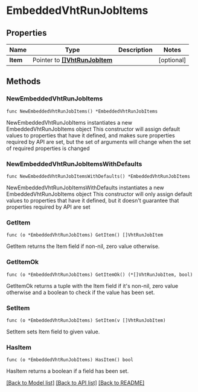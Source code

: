 <!--
Copyright (C) 2020-2023 Arm Limited or its affiliates and Contributors. All rights reserved.
SPDX-License-Identifier: Apache-2.0
-->
# EmbeddedVhtRunJobItems

## Properties

Name | Type | Description | Notes
------------ | ------------- | ------------- | -------------
**Item** | Pointer to [**[]VhtRunJobItem**](VhtRunJobItem.md) |  | [optional] 

## Methods

### NewEmbeddedVhtRunJobItems

`func NewEmbeddedVhtRunJobItems() *EmbeddedVhtRunJobItems`

NewEmbeddedVhtRunJobItems instantiates a new EmbeddedVhtRunJobItems object
This constructor will assign default values to properties that have it defined,
and makes sure properties required by API are set, but the set of arguments
will change when the set of required properties is changed

### NewEmbeddedVhtRunJobItemsWithDefaults

`func NewEmbeddedVhtRunJobItemsWithDefaults() *EmbeddedVhtRunJobItems`

NewEmbeddedVhtRunJobItemsWithDefaults instantiates a new EmbeddedVhtRunJobItems object
This constructor will only assign default values to properties that have it defined,
but it doesn't guarantee that properties required by API are set

### GetItem

`func (o *EmbeddedVhtRunJobItems) GetItem() []VhtRunJobItem`

GetItem returns the Item field if non-nil, zero value otherwise.

### GetItemOk

`func (o *EmbeddedVhtRunJobItems) GetItemOk() (*[]VhtRunJobItem, bool)`

GetItemOk returns a tuple with the Item field if it's non-nil, zero value otherwise
and a boolean to check if the value has been set.

### SetItem

`func (o *EmbeddedVhtRunJobItems) SetItem(v []VhtRunJobItem)`

SetItem sets Item field to given value.

### HasItem

`func (o *EmbeddedVhtRunJobItems) HasItem() bool`

HasItem returns a boolean if a field has been set.


[[Back to Model list]](../README.md#documentation-for-models) [[Back to API list]](../README.md#documentation-for-api-endpoints) [[Back to README]](../README.md)


